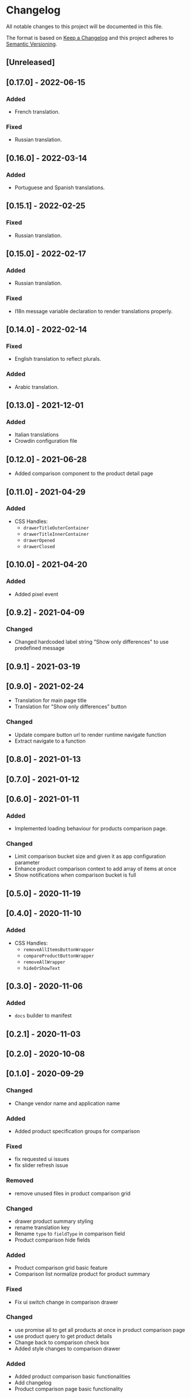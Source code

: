 # Changelog

All notable changes to this project will be documented in this file.

The format is based on [Keep a Changelog](http://keepachangelog.com/en/1.0.0/)
and this project adheres to [Semantic Versioning](http://semver.org/spec/v2.0.0.html).

## [Unreleased]

## [0.17.0] - 2022-06-15

### Added
- French translation.

### Fixed
- Russian translation.

## [0.16.0] - 2022-03-14

### Added
- Portuguese and Spanish translations.

## [0.15.1] - 2022-02-25

### Fixed
- Russian translation.

## [0.15.0] - 2022-02-17

### Added
- Russian translation.

### Fixed
- I18n message variable declaration to render translations properly.

## [0.14.0] - 2022-02-14

### Fixed
- English translation to reflect plurals.

### Added
- Arabic translation.

## [0.13.0] - 2021-12-01

### Added
- Italian translations
- Crowdin configuration file

## [0.12.0] - 2021-06-28
- Added comparison component to the product detail page
## [0.11.0] - 2021-04-29
### Added
- CSS Handles:
  - `drawerTitleOuterContainer`
  - `drawerTitleInnerContainer`
  - `drawerOpened`
  - `drawerClosed`
## [0.10.0] - 2021-04-20

### Added
- Added pixel event

## [0.9.2] - 2021-04-09

### Changed

- Changed hardcoded label string "Show only differences" to use predefined message

## [0.9.1] - 2021-03-19

## [0.9.0] - 2021-02-24
- Translation for main page title
- Translation for "Show only differences" button

### Changed
- Update compare button url to render runtime navigate function
- Extract navigate to a function

## [0.8.0] - 2021-01-13

## [0.7.0] - 2021-01-12

## [0.6.0] - 2021-01-11

### Added
- Implemented loading behaviour for products comparison page.

### Changed
- Limit comparison bucket size and given it as app configuration parameter
- Enhance product comparison context to add array of items at once
- Show notifications when comparison bucket is full


## [0.5.0] - 2020-11-19

## [0.4.0] - 2020-11-10

### Added
- CSS Handles:
  - `removeAllItemsButtonWrapper`
  - `compareProductButtonWrapper`
  - `removeAllWrapper`
  - `hideOrShowText`

## [0.3.0] - 2020-11-06

### Added

- `docs` builder to manifest

## [0.2.1] - 2020-11-03

## [0.2.0] - 2020-10-08

## [0.1.0] - 2020-09-29

### Changed

- Change vendor name and application name

### Added

- Added product specification groups for comparison

### Fixed

- fix requested ui issues
- fix slider refresh issue

### Removed

- remove unused files in product comparison grid

### Changed

- drawer product summary styling
- rename translation key
- Rename `type` to `fieldType` in comparison field
- Product comparison hide fields

### Added

- Product comparison grid basic feature
- Comparison list normalize product for product summary

### Fixed

- Fix ui switch change in comparison drawer

### Changed

- use promise all to get all products at once in product comparison page
- use product query to get product details
- Change back to comparison check box
- Added style changes to comparison drawer

### Added

- Added product comparison basic functionalities
- Add changelog
- Product comparison page basic functionality
